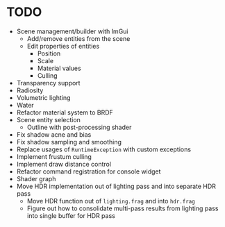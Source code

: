 # TODO

* Scene management/builder with ImGui
  * Add/remove entities from the scene
  * Edit properties of entities
    * Position
    * Scale
    * Material values
    * Culling
* Transparency support
* Radiosity
* Volumetric lighting
* Water
* Refactor material system to BRDF
* Scene entity selection
  * Outline with post-processing shader
* Fix shadow acne and bias
* Fix shadow sampling and smoothing
* Replace usages of `RuntimeException` with custom exceptions
* Implement frustum culling
* Implement draw distance control
* Refactor command registration for console widget
* Shader graph
* Move HDR implementation out of lighting pass and into separate HDR pass
  * Move HDR function out of `lighting.frag` and into `hdr.frag`
  * Figure out how to consolidate multi-pass results from lighting pass into single buffer for HDR pass